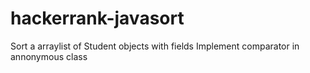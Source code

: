 # hackerrank-javasort
Sort a arraylist of Student objects with fields
Implement comparator in annonymous class
